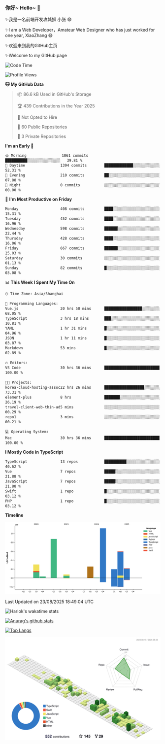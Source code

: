 ### 你好~ Hello~ 👋

✨我是一名前端开发攻城狮 小张 😄

✨I am a Web Developer，Amateur Web Designer who has just worked for one year, XiaoZhang 😄

✨欢迎来到我的GitHub主页

✨Welcome to my GitHub page
<!--
**7148505/7148505** is a ✨ _special_ ✨ repository because its `README.md` (this file) appears on your GitHub profile.

Here are some ideas to get you started:

- 🔭 I’m currently working on ...
- 🌱 I’m currently learning ...
- 👯 I’m looking to collaborate on ...
- 🤔 I’m looking for help with ...
- 💬 Ask me about ...
- 📫 How to reach me: ...
- 😄 Pronouns: ...
- ⚡ Fun fact: ...
-->

<!--START_SECTION:waka-->
![Code Time](http://img.shields.io/badge/Code%20Time-2%2C900%20hrs%207%20mins-blue)

![Profile Views](http://img.shields.io/badge/Profile%20Views-5-blue)

**🐱 My GitHub Data** 

> 📦 86.6 kB Used in GitHub's Storage 
 > 
> 🏆 439 Contributions in the Year 2025
 > 
> 🚫 Not Opted to Hire
 > 
> 📜 60 Public Repositories 
 > 
> 🔑 3 Private Repositories 
 > 
**I'm an Early 🐤** 

```text
🌞 Morning                1061 commits        ██████████░░░░░░░░░░░░░░░   39.81 % 
🌆 Daytime                1394 commits        █████████████░░░░░░░░░░░░   52.31 % 
🌃 Evening                210 commits         ██░░░░░░░░░░░░░░░░░░░░░░░   07.88 % 
🌙 Night                  0 commits           ░░░░░░░░░░░░░░░░░░░░░░░░░   00.00 % 
```
📅 **I'm Most Productive on Friday** 

```text
Monday                   408 commits         ████░░░░░░░░░░░░░░░░░░░░░   15.31 % 
Tuesday                  452 commits         ████░░░░░░░░░░░░░░░░░░░░░   16.96 % 
Wednesday                598 commits         ██████░░░░░░░░░░░░░░░░░░░   22.44 % 
Thursday                 428 commits         ████░░░░░░░░░░░░░░░░░░░░░   16.06 % 
Friday                   667 commits         ██████░░░░░░░░░░░░░░░░░░░   25.03 % 
Saturday                 30 commits          ░░░░░░░░░░░░░░░░░░░░░░░░░   01.13 % 
Sunday                   82 commits          █░░░░░░░░░░░░░░░░░░░░░░░░   03.08 % 
```


📊 **This Week I Spent My Time On** 

```text
🕑︎ Time Zone: Asia/Shanghai

💬 Programming Languages: 
Vue.js                   20 hrs 50 mins      █████████████████░░░░░░░░   68.05 % 
TypeScript               3 hrs 18 mins       ███░░░░░░░░░░░░░░░░░░░░░░   10.81 % 
YAML                     1 hr 31 mins        █░░░░░░░░░░░░░░░░░░░░░░░░   04.96 % 
JSON                     1 hr 11 mins        █░░░░░░░░░░░░░░░░░░░░░░░░   03.87 % 
Markdown                 53 mins             █░░░░░░░░░░░░░░░░░░░░░░░░   02.89 % 

🔥 Editors: 
VS Code                  30 hrs 36 mins      █████████████████████████   100.00 % 

🐱‍💻 Projects: 
korea-cloud-hosting-assoc22 hrs 26 mins      ██████████████████░░░░░░░   73.31 % 
element-plus             8 hrs               ███████░░░░░░░░░░░░░░░░░░   26.19 % 
travel-client-web-thin-ad5 mins              ░░░░░░░░░░░░░░░░░░░░░░░░░   00.29 % 
repo1                    3 mins              ░░░░░░░░░░░░░░░░░░░░░░░░░   00.21 % 

💻 Operating System: 
Mac                      30 hrs 36 mins      █████████████████████████   100.00 % 
```

**I Mostly Code in TypeScript** 

```text
TypeScript               13 repos            ██████████░░░░░░░░░░░░░░░   40.62 % 
Vue                      7 repos             █████░░░░░░░░░░░░░░░░░░░░   21.88 % 
JavaScript               7 repos             █████░░░░░░░░░░░░░░░░░░░░   21.88 % 
Swift                    1 repo              █░░░░░░░░░░░░░░░░░░░░░░░░   03.12 % 
PHP                      1 repo              █░░░░░░░░░░░░░░░░░░░░░░░░   03.12 % 
```



**Timeline**

![Lines of Code chart](https://raw.githubusercontent.com/littleCareless/littleCareless/master/assets/bar_graph.png)


 Last Updated on 23/08/2025 18:49:04 UTC
<!--END_SECTION:waka-->
![Harlok's wakatime stats](https://github-readme-stats.vercel.app/api/wakatime?username=littleCareless)

[![Anurag's github stats](https://github-readme-stats.vercel.app/api?username=littleCareless)](https://github.com/anuraghazra/github-readme-stats)

[![Top Langs](https://github-readme-stats.vercel.app/api/top-langs/?username=littleCareless&layout=compact)](https://github.com/anuraghazra/github-readme-stats)

![](./profile-3d-contrib/profile-green-animate.svg)
